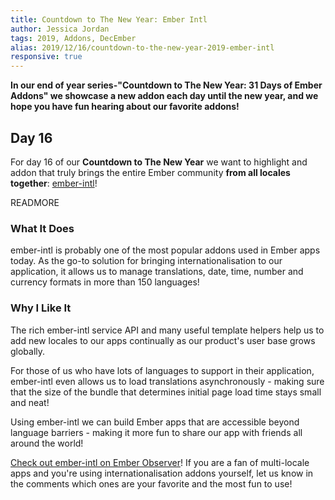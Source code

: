 ```yaml
---
title: Countdown to The New Year: Ember Intl
author: Jessica Jordan
tags: 2019, Addons, DecEmber
alias: 2019/12/16/countdown-to-the-new-year-2019-ember-intl
responsive: true
---
```


**In our end of year series-"Countdown to The New Year: 31 Days of Ember Addons" we showcase a new addon each day until the new year, and we hope you have fun hearing about our favorite addons!**

## Day 16

For day 16 of our **Countdown to The New Year** we want to highlight and addon that truly brings the entire Ember community **from all locales together**: [ember-intl](https://emberobserver.com/addons/ember-intl)!

READMORE

### What It Does

ember-intl is probably one of the most popular addons used in Ember apps today. As the go-to solution for bringing internationalisation to our application, it allows us to manage translations, date, time, number and currency formats in more than 150 languages!

### Why I Like It

The rich ember-intl service API and many useful template helpers help us to add new locales to our apps continually as our product's user base grows globally.

For those of us who have lots of languages to support in their application, ember-intl even allows us to load translations asynchronously - making sure that the size of the bundle that determines initial page load time stays small and neat!

Using ember-intl we can build Ember apps that are accessible beyond language barriers - making it more fun to share our app with friends all around the world!

[Check out ember-intl on Ember Observer](https://emberobserver.com/addons/ember-intl)! If you are a fan of multi-locale apps and you're using internationalisation addons yourself, let us know in the comments which ones are your favorite and the most fun to use!
